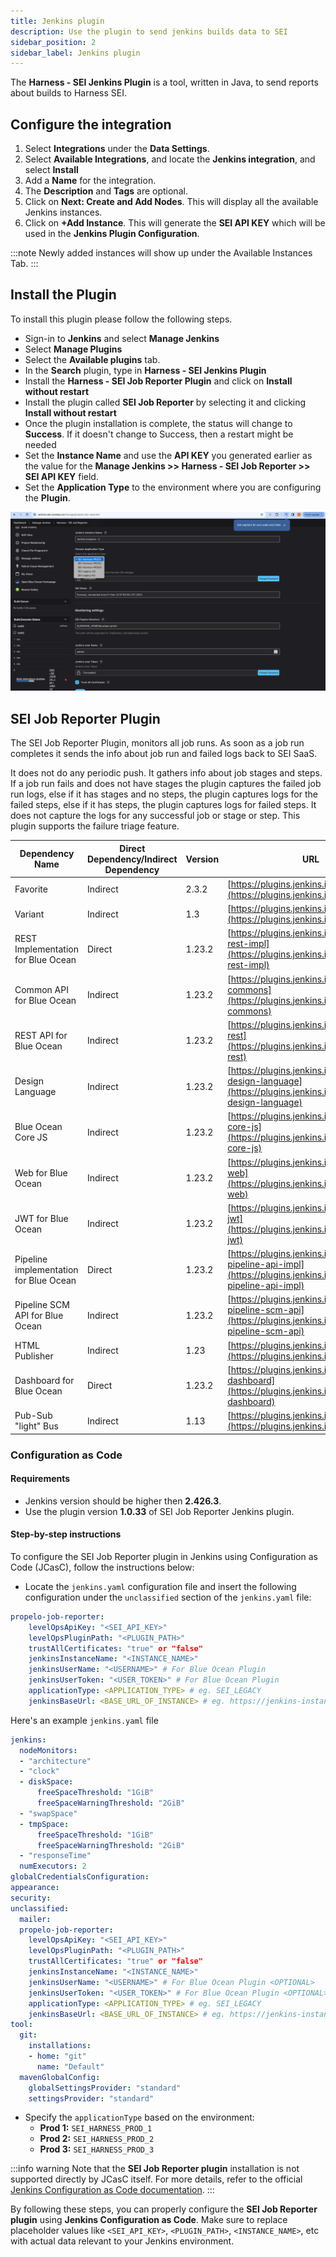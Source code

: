 ```yaml
---
title: Jenkins plugin
description: Use the plugin to send jenkins builds data to SEI
sidebar_position: 2
sidebar_label: Jenkins plugin
---
```


The **Harness - SEI Jenkins Plugin** is a tool, written in Java, to send reports about builds to Harness SEI.

## Configure the integration

1. Select **Integrations** under the **Data Settings**.
2. Select **Available Integrations**, and locate the **Jenkins integration**, and select **Install**
3. Add a **Name** for the integration.
4. The **Description** and **Tags** are optional.
5. Click on **Next: Create and Add Nodes**. This will display all the available Jenkins instances.
6. Click on **+Add Instance**. This will generate the **SEI API KEY** which will be used in the **Jenkins Plugin Configuration**.

:::note
Newly added instances will show up under the Available Instances Tab.
:::

## Install the Plugin

To install this plugin please follow the following steps.

* Sign-in to **Jenkins** and select **Manage Jenkins**
* Select **Manage Plugins**
* Select the **Available plugins** tab.
* In the **Search** plugin, type in **Harness - SEI Jenkins Plugin**
* Install the **Harness - SEI Job Reporter Plugin** and click on **Install without restart**
* Install the plugin called **SEI Job Reporter** by selecting it and clicking **Install without restart**
* Once the plugin installation is complete, the status will change to **Success**. If it doesn't change to Success, then a restart might be needed
* Set the **Instance Name** and use the **API KEY** you generated earlier as the value for the **Manage Jenkins >> Harness - SEI Job Reporter >> SEI API KEY** field.
* Set the **Application Type** to the environment where you are configuring the **Plugin**.

![](../static/jenkins-plugin.webp)

## SEI Job Reporter Plugin

The SEI Job Reporter Plugin, monitors all job runs. As soon as a job run completes it sends the info about job run and failed logs back to SEI SaaS.

It does not do any periodic push. It gathers info about job stages and steps. If a job run fails and does not have stages the plugin captures the failed job run logs, else if it has stages and no steps, the plugin captures logs for the failed steps, else if it has steps, the plugin captures logs for failed steps. It does not capture the logs for any successful job or stage or step. This plugin supports the failure triage feature.

| Dependency Name                        | Direct Dependency/Indirect Dependency | Version | URL                                                                                                              |
| - | - | - | - |
| Favorite                               | Indirect                              | 2.3.2   | [https://plugins.jenkins.io/favorite](https://plugins.jenkins.io/favorite)                                       |
| Variant                                | Indirect                              | 1.3     | [https://plugins.jenkins.io/variant](https://plugins.jenkins.io/variant)                                         |
| REST Implementation for Blue Ocean     | Direct                                | 1.23.2  | [https://plugins.jenkins.io/blueocean-rest-impl](https://plugins.jenkins.io/blueocean-rest-impl)                 |
| Common API for Blue Ocean              | Indirect                              | 1.23.2  | [https://plugins.jenkins.io/blueocean-commons](https://plugins.jenkins.io/blueocean-commons)                     |
| REST API for Blue Ocean                | Indirect                              | 1.23.2  | [https://plugins.jenkins.io/blueocean-rest](https://plugins.jenkins.io/blueocean-rest)                           |
| Design Language                        | Indirect                              | 1.23.2  | [https://plugins.jenkins.io/jenkins-design-language](https://plugins.jenkins.io/jenkins-design-language)         |
| Blue Ocean Core JS                     | Indirect                              | 1.23.2  | [https://plugins.jenkins.io/blueocean-core-js](https://plugins.jenkins.io/blueocean-core-js)                     |
| Web for Blue Ocean                     | Indirect                              | 1.23.2  | [https://plugins.jenkins.io/blueocean-web](https://plugins.jenkins.io/blueocean-web)                             |
| JWT for Blue Ocean                     | Indirect                              | 1.23.2  | [https://plugins.jenkins.io/blueocean-jwt](https://plugins.jenkins.io/blueocean-jwt)                             |
| Pipeline implementation for Blue Ocean | Direct                                | 1.23.2  | [https://plugins.jenkins.io/blueocean-pipeline-api-impl](https://plugins.jenkins.io/blueocean-pipeline-api-impl) |
| Pipeline SCM API for Blue Ocean        | Indirect                              | 1.23.2  | [https://plugins.jenkins.io/blueocean-pipeline-scm-api](https://plugins.jenkins.io/blueocean-pipeline-scm-api)   |
| HTML Publisher                         | Indirect                              | 1.23    | [https://plugins.jenkins.io/htmlpublisher](https://plugins.jenkins.io/htmlpublisher)                             |
| Dashboard for Blue Ocean               | Direct                                | 1.23.2  | [https://plugins.jenkins.io/blueocean-dashboard](https://plugins.jenkins.io/blueocean-dashboard)                 |
| Pub-Sub "light" Bus                    | Indirect                              | 1.13    | [https://plugins.jenkins.io/pubsub-light](https://plugins.jenkins.io/pubsub-light)                               |

### Configuration as Code

#### Requirements

* Jenkins version should be higher then **2.426.3**.
* Use the plugin version **1.0.33** of SEI Job Reporter Jenkins plugin.

#### Step-by-step instructions

To configure the SEI Job Reporter plugin in Jenkins using Configuration as Code (JCasC), follow the instructions below:

* Locate the `jenkins.yaml` configuration file and insert the following configuration under the `unclassified` section of the `jenkins.yaml` file:

```yaml
propelo-job-reporter:
    levelOpsApiKey: "<SEI_API_KEY>"
    levelOpsPluginPath: "<PLUGIN_PATH>"
    trustAllCertificates: "true" or "false"
    jenkinsInstanceName: "<INSTANCE_NAME>"
    jenkinsUserName: "<USERNAME>" # For Blue Ocean Plugin
    jenkinsUserToken: "<USER_TOKEN>" # For Blue Ocean Plugin
    applicationType: <APPLICATION_TYPE> # eg. SEI_LEGACY
    jenkinsBaseUrl: <BASE_URL_OF_INSTANCE> # eg. https://jenkins-instance.harness.io
```

Here's an example `jenkins.yaml` file

```yaml
jenkins:
  nodeMonitors:
  - "architecture"
  - "clock"
  - diskSpace:
      freeSpaceThreshold: "1GiB"
      freeSpaceWarningThreshold: "2GiB"
  - "swapSpace"
  - tmpSpace:
      freeSpaceThreshold: "1GiB"
      freeSpaceWarningThreshold: "2GiB"
  - "responseTime"
  numExecutors: 2
globalCredentialsConfiguration:
appearance:
security:
unclassified:
  mailer:
  propelo-job-reporter:
    levelOpsApiKey: "<SEI_API_KEY>"
    levelOpsPluginPath: "<PLUGIN_PATH>"
    trustAllCertificates: "true" or "false"
    jenkinsInstanceName: "<INSTANCE_NAME>"
    jenkinsUserName: "<USERNAME>" # For Blue Ocean Plugin <OPTIONAL>
    jenkinsUserToken: "<USER_TOKEN>" # For Blue Ocean Plugin <OPTIONAL>
    applicationType: <APPLICATION_TYPE> # eg. SEI_LEGACY
    jenkinsBaseUrl: <BASE_URL_OF_INSTANCE> # eg. https://jenkins-instance.harness.io
tool:
  git:
    installations:
    - home: "git"
      name: "Default"
  mavenGlobalConfig:
    globalSettingsProvider: "standard"
    settingsProvider: "standard"

```

* Specify the `applicationType` based on the environment:
  * **Prod 1:** `SEI_HARNESS_PROD_1`
  * **Prod 2:** `SEI_HARNESS_PROD_2`
  * **Prod 3:** `SEI_HARNESS_PROD_3`

:::info warning
Note that the **SEI Job Reporter plugin** installation is not supported directly by JCasC itself. For more details, refer to the official [Jenkins Configuration as Code documentation](https://github.com/jenkinsci/configuration-as-code-plugin/tree/master#installing-plugins).
:::

By following these steps, you can properly configure the **SEI Job Reporter plugin** using **Jenkins Configuration as Code**. Make sure to replace placeholder values like `<SEI_API_KEY>`, `<PLUGIN_PATH>`, `<INSTANCE_NAME>`, etc with actual data relevant to your Jenkins environment.